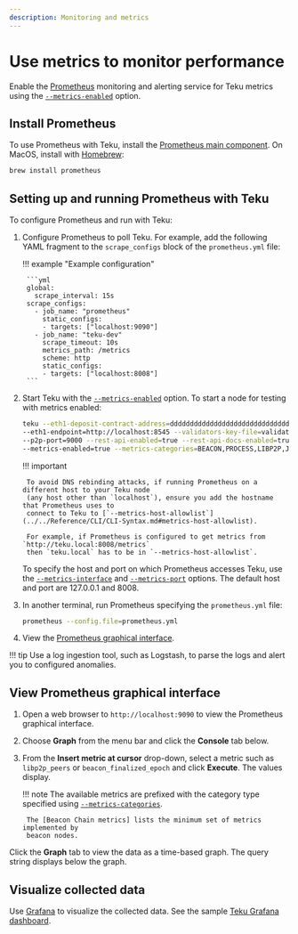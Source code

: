 ```yaml
---
description: Monitoring and metrics
---
```


# Use metrics to monitor performance

Enable the [Prometheus](https://prometheus.io/) monitoring and alerting service for
Teku metrics using the [`--metrics-enabled`](../../Reference/CLI/CLI-Syntax.md#metrics-enabled)
option.

## Install Prometheus

To use Prometheus with Teku, install the
[Prometheus main component](https://prometheus.io/download/). On MacOS, install with
[Homebrew](https://formulae.brew.sh/formula/prometheus):

 ```bash
 brew install prometheus
```

## Setting up and running Prometheus with Teku

To configure Prometheus and run with Teku:

1. Configure Prometheus to poll Teku. For example, add the following YAML fragment to the
   `scrape_configs` block of the `prometheus.yml` file:

    !!! example "Example configuration"

        ```yml
        global:
          scrape_interval: 15s
        scrape_configs:
          - job_name: "prometheus"
            static_configs:
            - targets: ["localhost:9090"]
          - job_name: "teku-dev"
            scrape_timeout: 10s
            metrics_path: /metrics
            scheme: http
            static_configs:
            - targets: ["localhost:8008"]
        ```

1. Start Teku with the
   [`--metrics-enabled`](../../Reference/CLI/CLI-Syntax.md#metrics-enabled) option. To start a
   node for testing with metrics enabled:

     ```bash
     teku --eth1-deposit-contract-address=dddddddddddddddddddddddddddddddddddddddd \
     --eth1-endpoint=http://localhost:8545 --validators-key-file=validator_keys \
     --p2p-port=9000 --rest-api-enabled=true --rest-api-docs-enabled=true \
     --metrics-enabled=true --metrics-categories=BEACON,PROCESS,LIBP2P,JVM,NETWORK,PROCESS
     ```

    !!! important

        To avoid DNS rebinding attacks, if running Prometheus on a different host to your Teku node
        (any host other than `localhost`), ensure you add the hostname that Prometheus uses to
        connect to Teku to [`--metrics-host-allowlist`](../../Reference/CLI/CLI-Syntax.md#metrics-host-allowlist).

        For example, if Prometheus is configured to get metrics from `http://teku.local:8008/metrics`
        then `teku.local` has to be in `--metrics-host-allowlist`.

     To specify the host and port on which Prometheus accesses Teku, use the
     [`--metrics-interface`](../../Reference/CLI/CLI-Syntax.md#metrics-interface) and
     [`--metrics-port`](../../Reference/CLI/CLI-Syntax.md#metrics-port) options. The default host
     and port are 127.0.0.1 and 8008.

1. In another terminal, run Prometheus specifying the `prometheus.yml` file:

    ```bash
    prometheus --config.file=prometheus.yml
    ```

1. View the [Prometheus graphical interface](#view-prometheus-graphical-interface).

!!! tip
    Use a log ingestion tool, such as Logstash, to parse the logs and alert you to configured
    anomalies.

## View Prometheus graphical interface

1. Open a web browser to `http://localhost:9090` to view the Prometheus graphical interface.

1. Choose **Graph** from the menu bar and click the **Console** tab below.

1. From the **Insert metric at cursor** drop-down, select a metric such as
   `libp2p_peers` or `beacon_finalized_epoch` and click **Execute**. The
   values display.

    !!! note
        The available metrics are prefixed with the category type specified using
        [`--metrics-categories`](../../Reference/CLI/CLI-Syntax.md#metrics-categories).

        The [Beacon Chain metrics] lists the minimum set of metrics implemented by
        beacon nodes.

Click the **Graph** tab to view the data as a time-based graph. The query string displays below
the graph.

## Visualize collected data

Use
[Grafana] to visualize the collected data. See the sample
[Teku Grafana dashboard](https://grafana.com/grafana/dashboards/13457).

<!-- Links -->
[Beacon Chain metrics]: https://github.com/ethereum/beacon-metrics/blob/master/metrics.md
[Grafana]: https://grafana.com/docs/grafana/latest/guides/getting_started/
